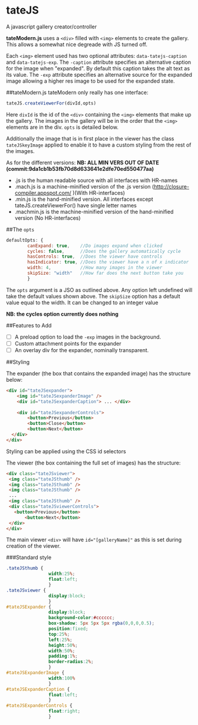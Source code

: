 tateJS
======

A javascript gallery creator/controller

**tateModern.js** uses a ```<div>``` filled with ```<img>``` elements to create the gallery. This allows a somewhat
nice degreade with JS turned off.

Each ```<img>``` element used has two optional attributes: ```data-tatejs-caption``` and ```data-tatejs-exp```. The
```-caption``` attribute specifies an alternative caption for the image when "expanded". By default this caption takes the
alt text as its value. The ```-exp``` attribute specifies an alternative source for the expanded image allowing a higher res
image to be used for the expanded state.

##tateModern.js
tateModern only really has one interface: 
```js
tateJS.createViewerFor(divId,opts)
```
Here ```divId``` is the id of the ```<div>``` containing the ```<img>``` elements that make up the gallery. The images
in the gallery will be in the order that the ```<img>``` elements are in the div.
```opts``` is detailed below.

Additionally the image that is in first place in the viewer has the class ```tateJSkeyImage``` applied to enable it to have a
custom styling from the rest of the images.

As for the different versions: **NB: ALL MIN VERS OUT OF DATE (commit:9da1cb1b53fb70d8d633641e2dfe70ed550477aa)**
 - .js is the human readable source with all interfaces with HR-names
 - .mach.js is a machine-minified version of the .js version (http://closure-compiler.appspot.com/ )(With HR-interfaces)
 - .min.js is the hand-minified version. All interfaces except tateJS.createViewerFor() have single letter names
 - .machmin.js is the machine-minified version of the hand-minified version (No HR-interfaces)

##The ```opts```
```js
defaultOpts: {	
		canExpand: true,	//Do images expand when clicked
		cycles: false,		//Does the gallery automatically cycle
		hasControls: true,	//Does the viewer have controls
		hasIndicator: true,	//Does the viewer have a n of x indicator
		width: 4,			//How many images in the viewer 
		skipSize: "width"	//How far does the next button take you
		}
```
The ```opts``` argument is a JSO as outlined above. Any option left undefined will take the default values shown above. 
The ```skipSize``` option has a default value equal to the width. It can be changed to an integer value

**NB: the cycles option currently does nothing** 

##Features to Add

 - [ ] A preload option to load the ```-exp``` images in the background.
 - [ ] Custom attachment points for the expander
 - [ ] An overlay div for the expander, nominally transparent.

##Styling

The expander (the box that contains the expanded image) has the structure below:
```html
<div id="tateJSexpander">
	<img id="tateJSexpanderImage" />
	<div id="tateJSexpanderCaption"> ... </div>
			
	<div id="tateJSexpanderControls">
		<button>Previous</button>
		<button>Close</button>
		<button>Next</button>
  </div>
</div>
```
Styling can be applied using the CSS id selectors
 
 The viewer (the box containing the full set of images) has the structure:
 ```html
 <div class="tateJSviewer">
  <img class="tateJSthumb" />
  <img class="tateJSthumb" />
  <img class="tateJSthumb" />
  ...
  <img class="tateJSthumb" />
  <div class="tateJSviewerControls">
  	<button>Previous</button>
		<button>Next</button>
  </div>
</div>
 ```
The main viewer ```<div>``` will have ```id="[galleryName]"``` as this is set during creation of the viewer.

###Standard style
```css
.tateJSthumb {
                width:25%;
                float:left;
                }
.tateJSviewer {
                display:block;
                }
#tateJSExpander {
                display:block;
                background-color:#cccccc;
                box-shadow: 5px 5px 5px rgba(0,0,0,0.5);
                position:fixed;
                top:25%;
                left:25%;
                height:50%;
                width:50%;
                padding:1%;
                border-radius:2%;
                }
#tateJSExpanderImage {
                width:100%
                }
#tateJSExpanderCaption {
                float:left;
                }
#tateJSExpanderControls {
                float:right;
                }
```
